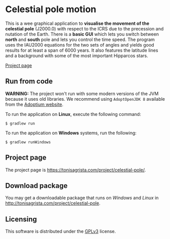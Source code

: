 Celestial pole motion
=====================
This is a wee graphical application to **visualise the movement of the celestial pole** (J2000.0) with respect to the ICRS due to the precession and nutation of the Earth. There is a **basic GUI** which lets you switch between **north** and **south** pole and lets you control the time speed. The program uses the IAU2000 equations for the two sets of angles and yields good results for at least a span of 6000 years. It also features the latitude lines and a background with some of the most important Hipparcos stars.

[Project page](https://tonisagrista.com/project/celestial-pole/)


## Run from code

**WARNING:** The project won't run with some modern versions of the JVM because it uses old libraries. We recommend using `AdoptOpenJDK 8` available from the [Adoptium website](https://adoptium.net/archive.html?variant=openjdk8&jvmVariant=hotspot).

To run the application on **Linux**, execute the following command:

```
$ gradlew run
```

To run the application on **Windows** systems, run the following:

```
$ gradlew runWindows
```
## Project page
The project page is https://tonisagrista.com/project/celestial-pole/.

## Download package
You may get a downloadable package that runs on _Windows_ and _Linux_ in http://tonisagrista.com/project/celestial-pole. 

## Licensing
This software is distributed under the [GPLv3](https://www.gnu.org/licenses/quick-guide-gplv3.html) license.

